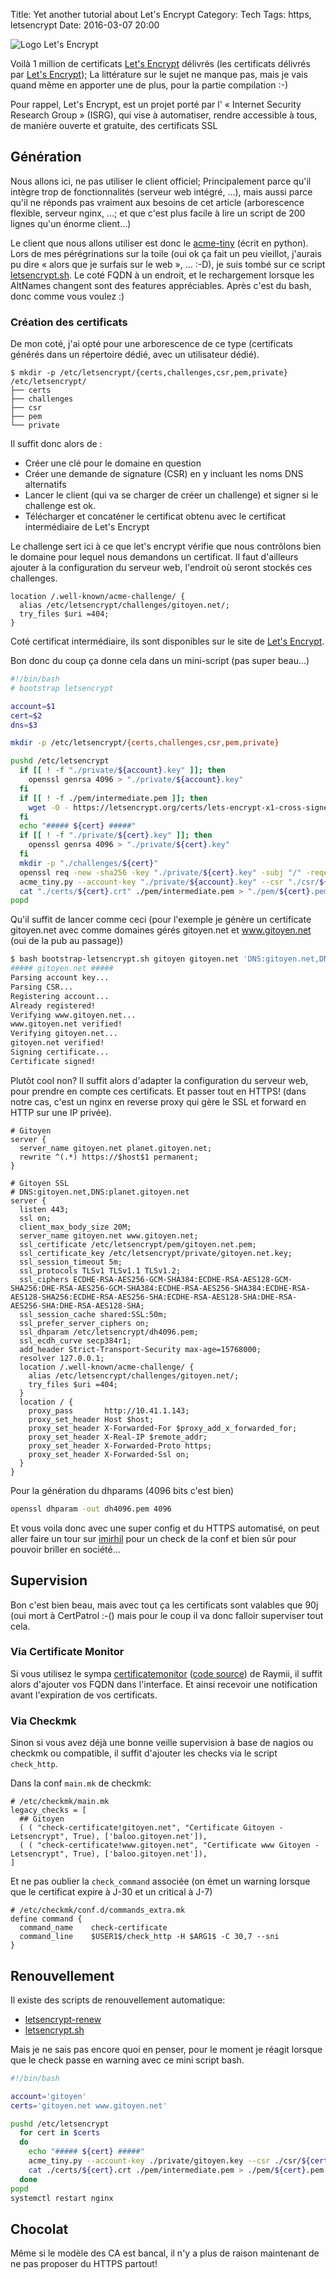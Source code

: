 Title: Yet another tutorial about Let's Encrypt
Category: Tech
Tags: https, letsencrypt
Date: 2016-03-07 20:00

![Logo Let's Encrypt](//letsencrypt.org/images/letsencrypt-logo-horizontal.svg)

Voilà 1 million de certificats [Let's Encrypt](//letsencrypt.org/) délivrés (les certificats délivrés par [Let's Encrypt](https://crt.sh/?Identity=%25&iCAID=7395)); La littérature sur le sujet ne manque pas, mais je vais quand même en apporter une de plus, pour la partie compilation :-)

Pour rappel, Let's Encrypt, est un projet porté par l' « Internet Security Research Group » (ISRG), qui vise à automatiser, rendre accessible à tous, de manière ouverte et gratuite, des certificats SSL

## Génération

Nous allons ici, ne pas utiliser le client officiel; Principalement parce qu'il intègre trop de fonctionnalités (serveur web intégré, …), mais aussi parce qu'il ne réponds pas vraiment aux besoins de cet article (arborescence flexible, serveur nginx, …; et que c'est plus facile à lire un script de 200 lignes qu'un énorme client…)

Le client que nous allons utiliser est donc le [acme-tiny](https://github.com/diafygi/acme-tiny) (écrit en python). Lors de mes pérégrinations sur la toile (oui ok ça fait un peu vieillot, j'aurais pu dire « alors que je surfais sur le web », … :-D), je suis tombé sur ce script [letsencrypt.sh](https://github.com/lukas2511/letsencrypt.sh). Le coté FQDN à un endroit, et le rechargement lorsque les AltNames changent sont des features appréciables. Après c'est du bash, donc comme vous voulez :)

### Création des certificats

De mon coté, j'ai opté pour une arborescence de ce type (certificats générés dans un répertoire dédié, avec un utilisateur dédié).

```
$ mkdir -p /etc/letsencrypt/{certs,challenges,csr,pem,private}
/etc/letsencrypt/
├── certs
├── challenges
├── csr
├── pem
└── private
```

Il suffit donc alors de :

* Créer une clé pour le domaine en question
* Créer une demande de signature (CSR) en y incluant les noms DNS alternatifs
* Lancer le client (qui va se charger de créer un challenge) et signer si le challenge est ok.
* Télécharger et concaténer le certificat obtenu avec le certificat intermédiaire de Let's Encrypt

Le challenge sert ici à ce que let's encrypt vérifie que nous contrôlons bien le
domaine pour lequel nous demandons un certificat. Il faut d'ailleurs ajouter à
la configuration du serveur web, l'endroit où seront stockés ces challenges.

```nginx
location /.well-known/acme-challenge/ {
  alias /etc/letsencrypt/challenges/gitoyen.net/;
  try_files $uri =404;
}
```

Coté certificat intermédiaire, ils sont disponibles sur le site de [Let's Encrypt](https://letsencrypt.org/certificates/).

Bon donc du coup ça donne cela dans un mini-script (pas super beau…)

```bash
#!/bin/bash
# bootstrap letsencrypt

account=$1
cert=$2
dns=$3

mkdir -p /etc/letsencrypt/{certs,challenges,csr,pem,private}

pushd /etc/letsencrypt
  if [[ ! -f "./private/${account}.key" ]]; then
    openssl genrsa 4096 > "./private/${account}.key"
  fi
  if [[ ! -f ./pem/intermediate.pem ]]; then
    wget -O - https://letsencrypt.org/certs/lets-encrypt-x1-cross-signed.pem > ./pem/intermediate.pem
  fi
  echo "##### ${cert} #####"
  if [[ ! -f "./private/${cert}.key" ]]; then
    openssl genrsa 4096 > "./private/${cert}.key"
  fi
  mkdir -p "./challenges/${cert}"
  openssl req -new -sha256 -key "./private/${cert}.key" -subj "/" -reqexts SAN -config <(cat /etc/ssl/openssl.cnf <(printf "[SAN]\nsubjectAltName=%s" "${dns}")) > "./csr/${cert}.csr"
  acme_tiny.py --account-key "./private/${account}.key" --csr "./csr/${cert}.csr" --acme-dir "/etc/letsencrypt/challenges/${cert}/" > "./certs/${cert}.crt"
  cat "./certs/${cert}.crt" ./pem/intermediate.pem > "./pem/${cert}.pem"
popd
```

Qu'il suffit de lancer comme ceci (pour l'exemple je génère un certificate
gitoyen.net avec comme domaines gérés gitoyen.net et www.gitoyen.net (oui de la pub au passage))

```bash
$ bash bootstrap-letsencrypt.sh gitoyen gitoyen.net 'DNS:gitoyen.net,DNS:www.gitoyen.net'
##### gitoyen.net #####
Parsing account key...
Parsing CSR...
Registering account...
Already registered!
Verifying www.gitoyen.net...
www.gitoyen.net verified!
Verifying gitoyen.net...
gitoyen.net verified!
Signing certificate...
Certificate signed!
```

Plutôt cool non? Il suffit alors d'adapter la configuration du serveur web, pour
prendre en compte ces certificats. Et passer tout en HTTPS! (dans notre cas,
c'est un nginx en reverse proxy qui gère le SSL et forward en HTTP sur une IP
privée).

```nginx
# Gitoyen
server {
  server_name gitoyen.net planet.gitoyen.net;
  rewrite ^(.*) https://$host$1 permanent;
}

# Gitoyen SSL
# DNS:gitoyen.net,DNS:planet.gitoyen.net
server {
  listen 443;
  ssl on;
  client_max_body_size 20M;
  server_name gitoyen.net www.gitoyen.net;
  ssl_certificate /etc/letsencrypt/pem/gitoyen.net.pem;
  ssl_certificate_key /etc/letsencrypt/private/gitoyen.net.key;
  ssl_session_timeout 5m;
  ssl_protocols TLSv1 TLSv1.1 TLSv1.2;
  ssl_ciphers ECDHE-RSA-AES256-GCM-SHA384:ECDHE-RSA-AES128-GCM-SHA256:DHE-RSA-AES256-GCM-SHA384:ECDHE-RSA-AES256-SHA384:ECDHE-RSA-AES128-SHA256:ECDHE-RSA-AES256-SHA:ECDHE-RSA-AES128-SHA:DHE-RSA-AES256-SHA:DHE-RSA-AES128-SHA;
  ssl_session_cache shared:SSL:50m;
  ssl_prefer_server_ciphers on;
  ssl_dhparam /etc/letsencrypt/dh4096.pem;
  ssl_ecdh_curve secp384r1;
  add_header Strict-Transport-Security max-age=15768000;
  resolver 127.0.0.1;
  location /.well-known/acme-challenge/ {
    alias /etc/letsencrypt/challenges/gitoyen.net/;
    try_files $uri =404;
  }
  location / {
    proxy_pass       http://10.41.1.143;
    proxy_set_header Host $host;
    proxy_set_header X-Forwarded-For $proxy_add_x_forwarded_for;
    proxy_set_header X-Real-IP $remote_addr;
    proxy_set_header X-Forwarded-Proto https;
    proxy_set_header X-Forwarded-Ssl on;
  }
}
```

Pour la génération du dhparams (4096 bits c'est bien)

```bash
openssl dhparam -out dh4096.pem 4096
```

Et vous voila donc avec une super config et du HTTPS automatisé, on peut aller
faire un tour sur [imirhil](https://tls.imirhil.fr/https/gitoyen.net) pour un
check de la conf et bien sûr pour pouvoir briller en société…

## Supervision

Bon c'est bien beau, mais avec tout ça les certificats sont valables que 90j
(oui mort à CertPatrol :-() mais pour le coup il va donc falloir superviser
tout cela.

### Via Certificate Monitor

Si vous utilisez le sympa [certificatemonitor](https://certificatemonitor.org/) ([code source](https://github.com/RaymiiOrg/certificate-expiry-monitor)) de Raymii, il suffit alors d'ajouter vos FQDN dans l'interface. Et ainsi recevoir une notification avant l'expiration de vos certificats.

### Via Checkmk

Sinon si vous avez déjà une bonne veille supervision à base de nagios ou checkmk ou compatible, il suffit d'ajouter les checks via le script `check_http`.

Dans la conf `main.mk` de checkmk:

```checkmk
# /etc/checkmk/main.mk
legacy_checks = [
  ## Gitoyen
  ( ( "check-certificate!gitoyen.net", "Certificate Gitoyen - Letsencrypt", True), ['baloo.gitoyen.net']),
  ( ( "check-certificate!www.gitoyen.net", "Certificate www Gitoyen - Letsencrypt", True), ['baloo.gitoyen.net']),
]
```

Et ne pas oublier la `check_command` associée (on émet un warning lorsque que le certificat expire à J-30 et un critical à J-7)

```nagios
# /etc/checkmk/conf.d/commands_extra.mk
define command {
  command_name    check-certificate
  command_line    $USER1$/check_http -H $ARG1$ -C 30,7 --sni
}
```

## Renouvellement

Il existe des scripts de renouvellement automatique:

* [letsencrypt-renew](https://github.com/octopuce/octopuce-goodies/tree/master/letsencrypt-renew)
* [letsencrypt.sh](https://github.com/lukas2511/letsencrypt.sh)

Mais je ne sais pas encore quoi en penser, pour le moment je réagit lorsque que
le check passe en warning avec ce mini script bash.

```bash
#!/bin/bash

account='gitoyen'
certs='gitoyen.net www.gitoyen.net'

pushd /etc/letsencrypt
  for cert in $certs
  do
    echo "##### ${cert} #####"
    acme_tiny.py --account-key ./private/gitoyen.key --csr ./csr/${cert}.csr --acme-dir /etc/letsencrypt/challenges/${cert}/ > ./certs/${cert}.crt
    cat ./certs/${cert}.crt ./pem/intermediate.pem > ./pem/${cert}.pem
  done
popd
systemctl restart nginx
```

## Chocolat

Même si le modèle des CA est bancal, il n'y a plus de raison maintenant de ne pas proposer du HTTPS partout!

